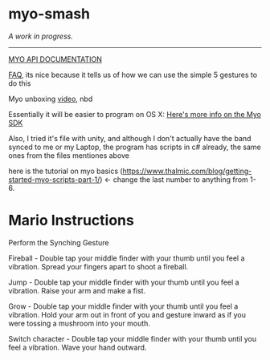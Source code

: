 myo-smash
==========
*A work in progress.*
- - -

[MYO API DOCUMENTATION](https://developer.thalmic.com/docs/api_reference/platform/script-reference.html)

[FAQ](https://developer.thalmic.com/forums/topic/255/), its nice because it tells us of how we can use the simple 5 gestures to do this

Myo unboxing [video](https://www.youtube.com/watch?v=-KSG1WesaHI), nbd

Essentially it will be easier to program on OS X:
[Here's more info on the Myo SDK](https://developer.thalmic.com/docs/api_reference/platform/the-sdk.html)

Also, I tried it's file with unity, and although I don't actually have the band synced to me or my Laptop, the program has scripts in c# already, the same ones from the files mentiones above

here is the tutorial on myo basics (https://www.thalmic.com/blog/getting-started-myo-scripts-part-1/) <- change the last number to anything from 1-6.

# Mario Instructions

Perform the Synching Gesture

Fireball - Double tap your middle finder with your thumb until
you feel a vibration. Spread your fingers apart to shoot a fireball.

Jump - Double tap your middle finder with your thumb until
you feel a vibration. Raise your arm and make a fist. 

Grow -  Double tap your middle finder with your thumb until
you feel a vibration. Hold your arm out in front of you and
gesture inward as if you were tossing a mushroom into your 
mouth.

Switch character - Double tap your middle finder with your thumb until
you feel a vibration. Wave your hand outward.